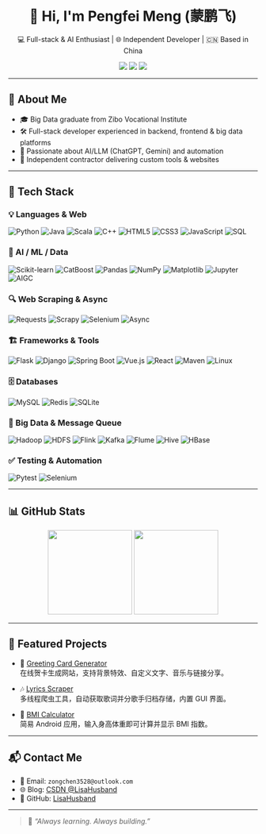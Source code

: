 <h1 align="center">👋 Hi, I'm Pengfei Meng (蒙鹏飞)</h1>

<p align="center">
  💻 Full-stack & AI Enthusiast | 🌐 Independent Developer | 🇨🇳 Based in China
</p>

<p align="center">
  <a href="mailto:zongchen3528@outlook.com"><img src="https://img.shields.io/badge/email-@outlook.com-blue?style=flat&logo=gmail"></a>
  <a href="https://github.com/LisaHusband"><img src="https://img.shields.io/github/followers/LisaHusband?label=Follow&style=social"></a>
  <a href="https://blog.csdn.net/weixin_49526058?type=blog"><img src="https://img.shields.io/badge/CSDN-Blog-orange?logo=csdn&style=flat"></a>
</p>

---

## 🚀 About Me

- 🎓 Big Data graduate from Zibo Vocational Institute  
- 🛠️ Full-stack developer experienced in backend, frontend & big data platforms  
- 🤖 Passionate about AI/LLM (ChatGPT, Gemini) and automation  
- 🎯 Independent contractor delivering custom tools & websites

---

## 🧰 Tech Stack

### 💡 Languages & Web
![Python](https://img.shields.io/badge/Python-3776AB?style=flat&logo=python)
![Java](https://img.shields.io/badge/Java-ED8B00?style=flat&logo=java)
![Scala](https://img.shields.io/badge/Scala-DC322F?style=flat&logo=scala)
![C++](https://img.shields.io/badge/C++-00599C?style=flat&logo=c%2B%2B&logoColor=white)
![HTML5](https://img.shields.io/badge/HTML5-E34F26?style=flat&logo=html5)
![CSS3](https://img.shields.io/badge/CSS3-1572B6?style=flat&logo=css3)
![JavaScript](https://img.shields.io/badge/JavaScript-F7DF1E?style=flat&logo=javascript)
![SQL](https://img.shields.io/badge/SQL-4479A1?style=flat&logo=mysql)

### 🧠 AI / ML / Data
![Scikit-learn](https://img.shields.io/badge/Scikit--learn-F7931E?style=flat&logo=scikit-learn)
![CatBoost](https://img.shields.io/badge/CatBoost-FFCC00?style=flat)
![Pandas](https://img.shields.io/badge/Pandas-150458?style=flat&logo=pandas)
![NumPy](https://img.shields.io/badge/NumPy-013243?style=flat&logo=numpy)
![Matplotlib](https://img.shields.io/badge/Matplotlib-11557C?style=flat)
![Jupyter](https://img.shields.io/badge/Jupyter-F37626?style=flat&logo=jupyter)
![AIGC](https://img.shields.io/badge/AIGC-ChatGPT|Gemini|Codeium-success)

### 🔍 Web Scraping & Async
![Requests](https://img.shields.io/badge/Requests-005571?style=flat)
![Scrapy](https://img.shields.io/badge/Scrapy-333?style=flat)
![Selenium](https://img.shields.io/badge/Selenium-43B02A?style=flat&logo=selenium)
![Async](https://img.shields.io/badge/Asyncio-000000?style=flat)

### 🏗 Frameworks & Tools
![Flask](https://img.shields.io/badge/Flask-000000?style=flat&logo=flask)
![Django](https://img.shields.io/badge/Django-092E20?style=flat&logo=django)
![Spring Boot](https://img.shields.io/badge/SpringBoot-6DB33F?style=flat&logo=springboot)
![Vue.js](https://img.shields.io/badge/Vue.js-4FC08D?style=flat&logo=vue.js)
![React](https://img.shields.io/badge/React-61DAFB?style=flat&logo=react)
![Maven](https://img.shields.io/badge/Maven-C71A36?style=flat&logo=apachemaven)
![Linux](https://img.shields.io/badge/Linux-FCC624?style=flat&logo=linux&logoColor=black)

### 🗄 Databases
![MySQL](https://img.shields.io/badge/MySQL-4479A1?style=flat&logo=mysql)
![Redis](https://img.shields.io/badge/Redis-DC382D?style=flat&logo=redis)
![SQLite](https://img.shields.io/badge/SQLite-003B57?style=flat&logo=sqlite)

### 🏢 Big Data & Message Queue
![Hadoop](https://img.shields.io/badge/Hadoop-66CCFF?style=flat&logo=apachehadoop)
![HDFS](https://img.shields.io/badge/HDFS-003366?style=flat)
![Flink](https://img.shields.io/badge/Flink-E6526F?style=flat&logo=apacheflink)
![Kafka](https://img.shields.io/badge/Kafka-231F20?style=flat&logo=apachekafka)
![Flume](https://img.shields.io/badge/Flume-005572?style=flat)
![Hive](https://img.shields.io/badge/Hive-FDEE21?style=flat&logo=apachehive)
![HBase](https://img.shields.io/badge/HBase-910000?style=flat)

### ✅ Testing & Automation
![Pytest](https://img.shields.io/badge/Pytest-0A9EDC?style=flat)
![Selenium](https://img.shields.io/badge/Selenium-43B02A?style=flat&logo=selenium)


---

## 📊 GitHub Stats

<div align="center">
  <img height="170" src="https://github-readme-stats.vercel.app/api?username=LisaHusband&show_icons=true&theme=tokyonight&count_private=true" />
  <img height="170" src="https://github-readme-stats.vercel.app/api/top-langs/?username=LisaHusband&layout=compact&theme=tokyonight" />
</div>

---

## 🌟 Featured Projects

- 🎴 [Greeting Card Generator](https://github.com/LisaHusband/greeting-card)  
  在线贺卡生成网站，支持背景特效、自定义文字、音乐与链接分享。

- 🎶 [Lyrics Scraper](https://github.com/LisaHusband/Crawling)  
  多线程爬虫工具，自动获取歌词并分歌手归档存储，内置 GUI 界面。

- 📱 [BMI Calculator](https://github.com/LisaHusband/BMI_Calculator)  
  简易 Android 应用，输入身高体重即可计算并显示 BMI 指数。

---

## 📬 Contact Me

- 📧 Email: `zongchen3528@outlook.com`  
- 🌐 Blog: [CSDN @LisaHusband](https://blog.csdn.net/weixin_49526058?type=blog)  
- 🐙 GitHub: [LisaHusband](https://github.com/LisaHusband)

---

> 🌱 *“Always learning. Always building.”*
